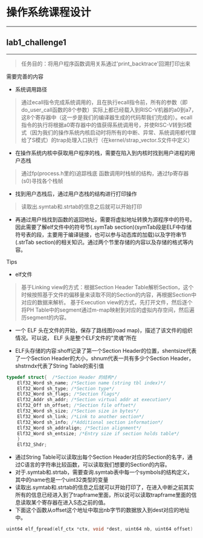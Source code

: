 # 操作系统课程设计

---

## lab1_challenge1

---

> 任务目的：将用户程序函数调用关系通过'print_backtrace'回溯打印出来

需要完善的内容

- 系统调用路径

> 通过ecall指令完成系统调用的，且在执行ecall指令前，所有的参数（即do_user_call函数的8个参数）实际上都已经载入到RISC-V机器的a0到a7，这8个寄存器中（这一步是我们的编译器生成的代码帮我们完成的）。ecall指令的执行将根据a0寄存器中的值获得系统调用号，并使RISC-V转到S模式（因为我们的操作系统内核启动时将所有的中断、异常、系统调用都代理给了S模式）的trap处理入口执行（在kernel/strap_vector.S文件中定义）

- 在操作系统内核中获取用户程序的栈，需要在陷入到内核时找到用户进程的用户态栈

> 通过fp(process.h里的)追踪栈底
函数调用时栈帧的结构，通过fp寄存器(s0)寻找各个栈帧

- 找到用户态栈后，通过用户态栈的结构进行打印操作

>读取出.symtab和.strtab的信息之后就可以开始打印

- 再通过用户栈找到函数的返回地址，需要将虚拟地址转换为源程序中的符号。因此需要了解elf文件中的符号节(.symTab section)(symTab段是ELF中存储符号表的段，主要用于编译链接，也可以参与动态库的加载)以及字符串节(.strTab section)的相关知识。通过两个节里存储的内容以及存储的格式等内容。

Tips

- elf文件

>基于Linking view的方式：根据Section Header Table解析Section，这个时候按照基于文件的偏移量来读取不同的Section的内容，再根据Section中对应的数据来解析。
基于Execution view的方式，先打开文件，然后逐个将PH Table中的segment通过m-map映射到对应的虚拟内存空间，然后遍历segment的内容。

- 一个 ELF 头在文件的开始，保存了路线图(road map)，描述了该文件的组织情况。可以说， ELF 头是整个ELF文件的“灵魂”所在

- ELF头存储的内容:shoff记录了第一个Section Header的位置，shentsize代表了一个Section Header的大小，shnum代表一共有多少个Section Header，shstrndx代表了String Table的索引值

```c
typedef struct{  /*Section Header 的结构*/
    Elf32_Word sh_name; /*Section name (string tbl index)*/  
    Elf32_Word sh_type; /*Section type*/  
    Elf32_Word sh_flags; /*Section flags*/  
    Elf32_Addr sh_addr; /*Section virtual addr at execution*/  
    Elf32_Off sh_offset; /*Section file offset*/  
    Elf32_Word sh_size; /*Section size in bytes*/  
    Elf32_Word sh_link; /*Link to another section*/  
    Elf32_Word sh_info; /*Additional section information*/  
    Elf32_Word sh_addralign; /*Section alignment*/  
    Elf32_Word sh_entsize; /*Entry size if section holds table*/
    }
    Elf32_Shdr;
```

- 通过String Table可以读取出每个Section Header对应的Section的名字，通过C语言的字符串比较函数，可以读取我们想要的Section的内容。
- 对于.symtab和.strtab，需要查询.symtab表中每一个symbols的结构定义，其中的name也是一个uint32类型的变量
- 读取出.symtab和.strtab的信息之后就可以开始打印了，在进入中断之前其实所有的信息已经进入到了trapframe里面，所以说可以读取trapframe里面的信息读取某个寄存器在进入S态之前的值。
- 下面这个函数从offset这个地址中取出nb字节的数据放入到dest对应的地址中。

```C
uint64 elf_fpread(elf_ctx *ctx, void *dest, uint64 nb, uint64 offset)
```
